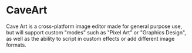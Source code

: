 CaveArt
=======

Cave Art is a cross-platform image editor made for general purpose use, but will support custom "modes" such as 
"Pixel Art" or "Graphics Design", as well as the ability to script in custom effects or add different image formats.
